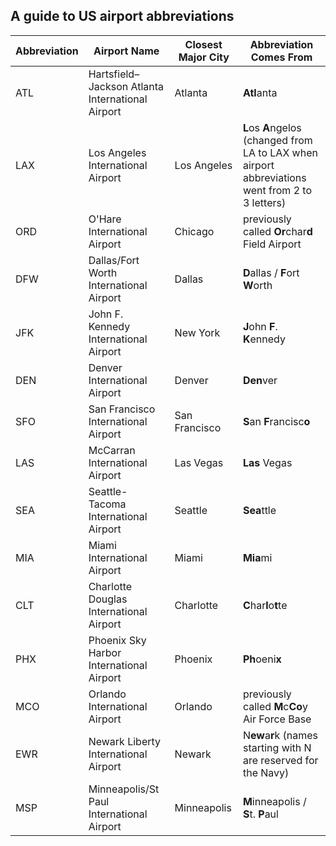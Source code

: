 ## A guide to US airport abbreviations
|Abbreviation | Airport Name                                       | Closest Major City   | Abbreviation Comes From                                                                          |
|-------------|----------------------------------------------------|----------------------|--------------------------------------------------------------------------------------------------|
|ATL          | Hartsfield–Jackson Atlanta International Airport   | Atlanta              | **Atl**anta                                                                                      |
|LAX          | Los Angeles International Airport                  | Los Angeles          | **L**os **A**ngelos (changed from LA to LAX when airport abbreviations went from 2 to 3 letters) |
|ORD          | O'Hare International Airport                       | Chicago              | previously called **Or**char**d** Field Airport                                                  |
|DFW          | Dallas/Fort Worth International Airport            | Dallas               | **D**allas / **F**ort **W**orth                                                                  |
|JFK          | John F. Kennedy International Airport              | New York             | **J**ohn **F**. **K**ennedy                                                                      |
|DEN          | Denver International Airport                       | Denver               | **Den**ver                                                                                       |
|SFO          | San Francisco International Airport                | San Francisco        | **S**an **F**rancisc**o**                                                                        |
|LAS          | McCarran International Airport                     | Las Vegas            | **Las** Vegas                                                                                   |
|SEA          | Seattle-Tacoma International Airport               | Seattle              | **Sea**ttle                                                                                      |
|MIA          | Miami International Airport                        | Miami                | **Mia**mi                                                                                        |
|CLT          | Charlotte Douglas International Airport            | Charlotte            | **C**har**l**o**t**te                                                                            |
|PHX          | Phoenix Sky Harbor International Airport           | Phoenix              | **Ph**oeni**x**                                                                                  |
|MCO          | Orlando International Airport                      | Orlando              | previously called **M**c**Co**y Air Force Base                                                   |
|EWR          | Newark Liberty International Airport               | Newark               | N**ew**a**r**k (names starting with N are reserved for the Navy)                                |
|MSP          | Minneapolis/St Paul International Airport          | Minneapolis          | **M**inneapolis / **S**t. **P**aul                                                               |
